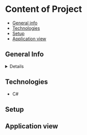 # Content of Project
* [General info](#general-info)
* [Technologies](#technologies)
* [Setup](#setup)
* [Application view](#application-view)

## General Info

<details>
Simple console application which allows to covert a number into a word representation in Polish. 
</details>

## Technologies
<ul>
<li>C#</li>
</ul>

## Setup


## Application view

